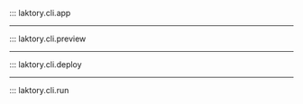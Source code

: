 ::: laktory.cli.app

---

::: laktory.cli.preview

---

::: laktory.cli.deploy

---

::: laktory.cli.run
